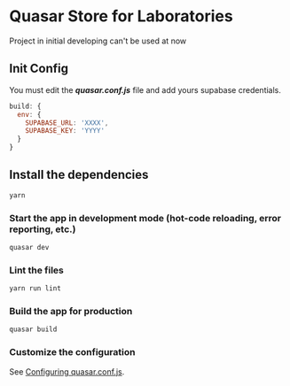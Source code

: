 # Quasar Store for Laboratories

Project in initial developing can't be used at now

## Init Config

You must edit the ***quasar.conf.js*** file and add yours supabase credentials.

```js
build: {
  env: {
    SUPABASE_URL: 'XXXX',
    SUPABASE_KEY: 'YYYY'
  }
}
```

## Install the dependencies
```bash
yarn
```

### Start the app in development mode (hot-code reloading, error reporting, etc.)
```bash
quasar dev
```

### Lint the files
```bash
yarn run lint
```

### Build the app for production
```bash
quasar build
```

### Customize the configuration
See [Configuring quasar.conf.js](https://quasar.dev/quasar-cli/quasar-conf-js).
